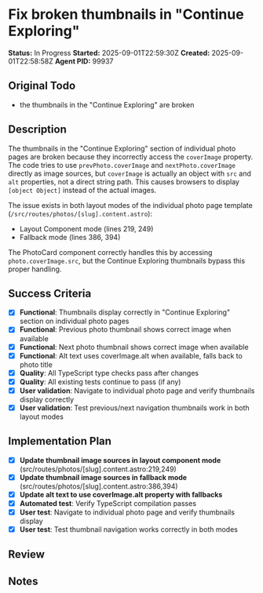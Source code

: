 # Fix broken thumbnails in "Continue Exploring"

**Status:** In Progress
**Started:** 2025-09-01T22:59:30Z
**Created:** 2025-09-01T22:58:58Z
**Agent PID:** 99937

## Original Todo

- the thumbnails in the "Continue Exploring" are broken

## Description

The thumbnails in the "Continue Exploring" section of individual photo pages are broken because they incorrectly access the `coverImage` property. The code tries to use `prevPhoto.coverImage` and `nextPhoto.coverImage` directly as image sources, but `coverImage` is actually an object with `src` and `alt` properties, not a direct string path. This causes browsers to display `[object Object]` instead of the actual images.

The issue exists in both layout modes of the individual photo page template (`/src/routes/photos/[slug].content.astro`):

- Layout Component mode (lines 219, 249)
- Fallback mode (lines 386, 394)

The PhotoCard component correctly handles this by accessing `photo.coverImage.src`, but the Continue Exploring thumbnails bypass this proper handling.

## Success Criteria

- [x] **Functional**: Thumbnails display correctly in "Continue Exploring" section on individual photo pages
- [x] **Functional**: Previous photo thumbnail shows correct image when available
- [x] **Functional**: Next photo thumbnail shows correct image when available
- [x] **Functional**: Alt text uses coverImage.alt when available, falls back to photo title
- [x] **Quality**: All TypeScript type checks pass after changes
- [x] **Quality**: All existing tests continue to pass (if any)
- [x] **User validation**: Navigate to individual photo page and verify thumbnails display correctly
- [x] **User validation**: Test previous/next navigation thumbnails work in both layout modes

## Implementation Plan

- [x] **Update thumbnail image sources in layout component mode** (src/routes/photos/[slug].content.astro:219,249)
- [x] **Update thumbnail image sources in fallback mode** (src/routes/photos/[slug].content.astro:386,394)
- [x] **Update alt text to use coverImage.alt property with fallbacks**
- [x] **Automated test**: Verify TypeScript compilation passes
- [x] **User test**: Navigate to individual photo page and verify thumbnails display
- [x] **User test**: Test thumbnail navigation works correctly in both modes

## Review

## Notes

